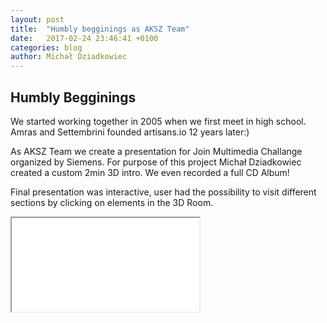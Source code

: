 ```yaml
---
layout: post
title:  "Humbly begginings as AKSZ Team"
date:   2017-02-24 23:46:41 +0100
categories: blog
author: Michał Dziadkowiec
---
```


## Humbly Begginings

We started working together in 2005 when we first meet in high school. Amras and Settembrini founded artisans.io 12 years later:)

As AKSZ Team we create a presentation for Join Multimedia Challange organized by Siemens. For purpose of this project Michał Dziadkowiec created a custom 2min 3D intro. We even recorded a full CD Album!

Final presentation was interactive, user had the possibility to visit different sections by clicking on elements in the 3D Room.

<div class="embed-responsive  embed-responsive-4by3">
  <iframe class="embed-responsive-item" src="{{ '/assets/photos/2005/aksz-team-for-join-multimedia-2005.mp4' | relative_url }}" allowfullscreen></iframe>
</div>

<!-- <video class="video-fluid" controls> -->
  <!-- <source src="/assets/photos/2005/aksz-team-for-join-multimedia-2005.mp4" type="video/mp4" /> -->
<!-- </video> -->